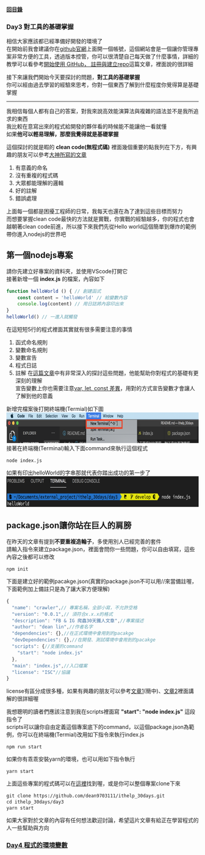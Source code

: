 #### [回目錄](../README.md)
### Day3 對工具的基礎掌握

相信大家應該都已經準備好開發的環境了  
在開始前我會建議你在[github官網](https://github.com/)上面開一個帳號，這個網站會是一個讓你管理專案非常方便的工具，透過版本控管，你可以很清楚自己每天做了什麼事情，詳細的教學可以看參考[開始使用 GitHub， 註冊與建立repo](https://progressbar.tw/posts/3)這篇文章，裡面說的很詳細  

接下來讓我們開始今天要探討的問題，**對工具的基礎掌握**  
你可以經由過去學習的經驗來思考，你對一個東西了解到什麼程度你覺得算是基礎掌握  

----
我相信每個人都有自己的答案，對我來說高效能演算法與複雜的語法並不是我所追求的東西  
我比較在意寫出來的程式給開發的夥伴看的時候能不能讓他一看就懂  
如果**他可以輕易理解，那麼我覺得就是基礎掌握**  

這個探討的就是暇的 **clean code(無程式碼)** 裡面幾個重要的點我列在下方，有興趣的朋友可以參考[大神所寫的文章](https://medium.com/%E6%89%8B%E5%AF%AB%E7%AD%86%E8%A8%98/clean-code-index-51e209cc47db)
1. 有意義的命名
2. 沒有重複的程式碼
3. 大眾都能理解的邏輯
4. 好的註解
5. 錯誤處理

上面每一個都是困擾工程師的日常，我每天也還在為了達到這些目標而努力  
而想要掌握clean code最快的方法就是實戰，你實戰的經驗越多，你的程式也會越朝著clean code前進，所以接下來我們先從Hello world這個簡單到爆炸的範例帶你進入nodejs的世界吧  

第一個nodejs專案
----
請你先建立好專案的資料夾，並使用VScode打開它  
接著新增一個 **index.js** 的檔案，內容如下
```js
function helloWorld () { // 創建函式
    const content = 'helloWorld' // 給變數內容
    console.log(content) // 用日誌將內容印出來
}
helloWorld() // 一進入就觸發
```
在這短短5行的程式裡面其實就有很多需要注意的事情
1. 函式命名規則
2. 變數命名規則
3. 變數宣告
4. 程式日誌
5. 註解
在[這篇文章](https://eyesofkids.gitbooks.io/javascript-start-from-es6/content/part3/var_const_naming.html)中有非常深入的探討這些問題，他能幫助你對程式的基礎有更深刻的理解  
宣告變數上你也需要注意[var, let, const 差異](https://medium.com/@totoroLiu/javascript-var-let-const-%E5%B7%AE%E7%95%B0-e3d930521230)，用對的方式宣告變數才會讓人了解到他的意義  

新增完檔案後打開終端機(Termial)如下圖
<img src="./article_img/terminal.png" width="800" height="80"/>  
接著在終端機(Terminal)輸入下面command來執行這個程式
```
node index.js
```
如果有印出helloWorld的字串那就代表你踏出成功的第一步了
<img src="./article_img/terminal2.png" width="690" height="80"/>  

package.json讓你站在巨人的肩膀 
----
在昨天的文章有提到**不要重複造輪子**，多使用別人已經完善的套件  
請輸入指令來建立package.json，裡面會問你一些問題，你可以自由填寫，這些內容之後都可以修改
```
npm init
```
下面是建立好的範例pacakge.json(真實的package.json不可以用//來當備註喔，下面範例加上備註只是為了讓大家方便理解)
```js
{
  "name": "crawler",// 專案名稱，全部小寫，不允許空格
  "version": "0.0.1",// 須符合x.x.x的格式
  "description": "FB & IG 爬蟲30天鐵人文章",//專案描述
  "author": "dean lin",//作者名字
  "dependencies": {},//在正式環境中會用到的pacakge
  "devDependencies": {},//在開發、測試環境中會用到的pacakge
  "scripts": {//支援的command
    "start": "node index.js"
  },
  "main": "index.js",//入口檔案
  "license": "ISC"//協議
}
```
license有區分成很多種，如果有興趣的朋友可以參考[文章1](https://www.jianshu.com/p/86251523e898)(簡中)、[文章2](https://medium.com/@yo8568/git-%E5%B0%8F%E7%AD%86%E8%A8%98-github-%E4%B8%8A-commit-fdc95aaf3099)裡面講解的很詳細喔  

我想聰明的讀者們應該注意到我在scripts裡面寫 **"start": "node index.js"** 這段指令了  
scripts可以讓你自由定義這個專案底下的command，以這個package.json為範例，你可以在終端機(Termial)改用如下指令來執行index.js
```
npm run start
```
如果你有乖乖安裝yarn的環境，也可以用如下指令執行
```
yarn start
```

上面這些專案的程式碼可以在[這裡](https://github.com/dean9703111/ithelp_30days/day3)找到喔，或是你可以整個專案clone下來
```
git clone https://github.com/dean9703111/ithelp_30days.git
cd ithelp_30days/day3
yarn start
```

如果大家對於文章的內容有任何想法歡迎討論，希望這片文章有給正在學習程式的人一些幫助與方向
### [Day4 程式的環境變數](../day4/README.md)